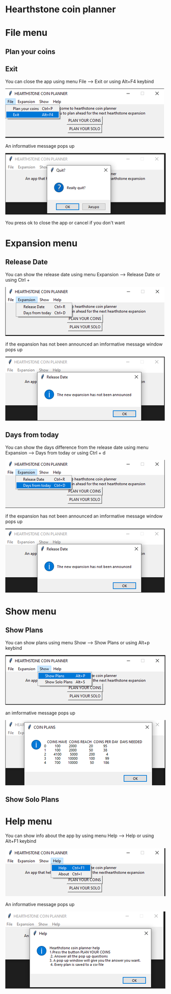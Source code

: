 # Hearthstone coin planner

# File menu

## Plan your coins

## Exit

You can close the app using menu File --> Exit or using Alt+F4 keybind

<p><img src = "doc images/file/exit menu.png" title="Close app">

An informative message pops up

<p><img src ="doc images/file/exit menu pop up.png" title="close app pop up"/> </p>

You press ok to close the app or cancel if you don't want

# Expansion menu

## Release Date

<p> You can show the release date using menu Expansion --> Release Date or using Ctrl +  </p>

<p><img src="doc images/expansion/release date menu.png" title ="release date menu">

if the expansion has not been announced an imformative message window pops up

<p><img src="doc images/expansion/release date not an.png" title="Not announced">

## Days from today

<p> You can show the days difference from the release date using menu Expansion --> Days from today or using Ctrl + d </p>

<p><img src="doc images/expansion/days from today menu.png" title ="release date menu">

if the expansion has not been announced an imformative message window pops up

<p><img src="doc images/expansion/release date not an.png" title="Not announced">

# Show menu

## Show Plans

You can show plans using menu Show --> Show Plans or using Alt+p keybind

<p><img src ="doc images/show/show plans menu.png" title="show plans menu"/></p>

an imformative message pops up

<p><img src ="doc images/show/show plans.png" title="show plans"/> </p>

## Show Solo Plans

# Help menu

You can show info about the app by using menu Help --> Help or using Alt+F1 keybind

<p><img src="doc images/help/help menu.png" title="help menu"/></p>

An informative message pops up

<p><img src="doc images/help/help.png" title="help"/></p> 
